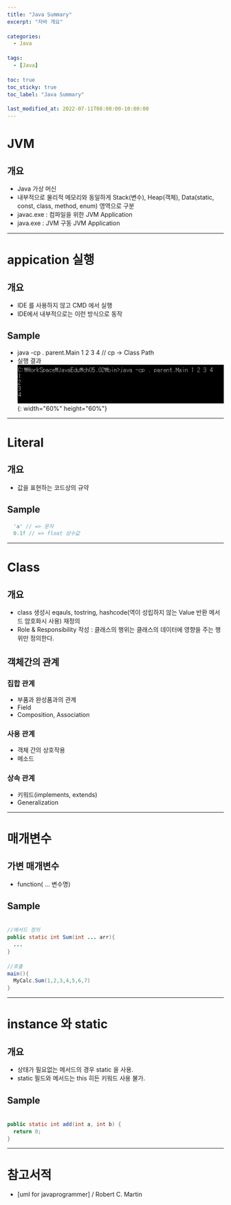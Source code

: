 ```yaml
---
title: "Java Summary"
excerpt: "자바 개요"

categories:
  - Java

tags:
  - [Java]

toc: true
toc_sticky: true
toc_label: "Java Summary"

last_modified_at: 2022-07-11T08:00:00-10:00:00
---
```


# JVM
## 개요
  - Java 가상 머신
  - 내부적으로 물리적 메모리와 동일하게 Stack(변수), Heap(객체), Data(static, const, class, method, enum) 영역으로 구분
  - javac.exe : 컴파일을 위한 JVM Application
  - java.exe : JVM 구동 JVM Application

---

# appication 실행

## 개요 
  - IDE 를 사용하지 않고 CMD 에서 실행
  - IDE에서 내부적으로는 이런 방식으로 동작

## Sample
  - java -cp . parent.Main 1 2 3 4 // cp -> Class Path
  - 실행 결과  
   ![image](/assets/images/Java/ApplicationExecute.png){: width="60%" height="60%"}

---

# Literal
## 개요
  - 값을 표현하는 코드상의 규약

## Sample
  ```java
    'a' // => 문자
    0.1f // => float 상수값
  ```

---

# Class
## 개요
  - class 생성시 eqauls, tostring, hashcode(역이 성립하지 않는 Value 반환 메서드 암호화시 사용) 재정의
  - Role & Responsibility 작성 : 클래스의 행위는 클래스의 데이터에 영향을 주는 행위만 정의한다.

## 객체간의 관계 
### 집합 관계
  - 부품과 완성품과의 관계
  - Field
  - Composition, Association

### 사용 관계
  - 객체 간의 상호작용
  - 메소드

### 상속 관계 
  - 키워드(implements, extends)
  - Generalization

---

# 매개변수
## 가변 매개변수
  - function(<T> ... 변수명)

## Sample
  ```java

  //메서드 정의
  public static int Sum(int ... arr){
    ...
  }

  //호출
  main(){
    MyCalc.Sum(1,2,3,4,5,6,7)
  }

  ```

---

# instance 와 static
## 개요
  - 상태가 필요없는 메서드의 경우 static 을 사용.
  - static 필드와 메서드는 this 히든 키워드 사용 불가.

## Sample
  ```java

  public static int add(int a, int b) {
    return 0;
  }

  ```

---

# 참고서적
  - [uml for javaprogrammer] / Robert C. Martin